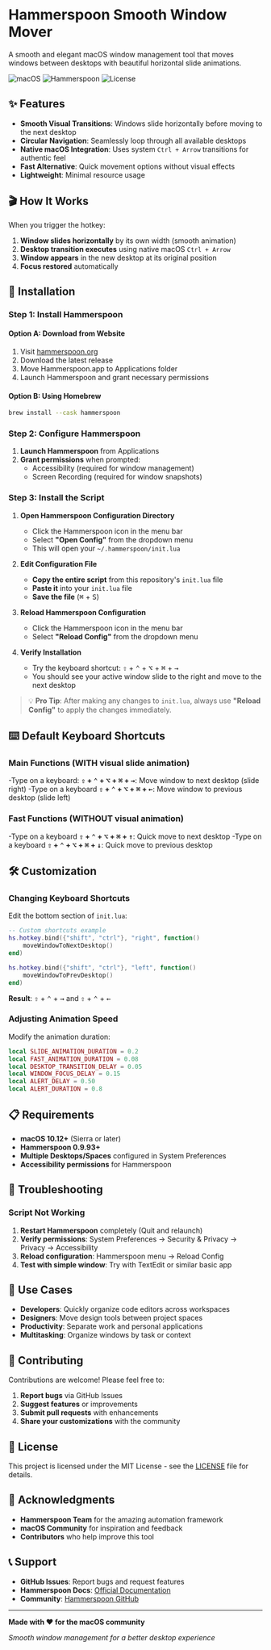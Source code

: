 # Hammerspoon Smooth Window Mover

A smooth and elegant macOS window management tool that moves windows between desktops with beautiful horizontal slide animations.

![macOS](https://img.shields.io/badge/macOS-10.12+-blue)
![Hammerspoon](https://img.shields.io/badge/Hammerspoon-0.9.93+-green)
![License](https://img.shields.io/badge/license-MIT-blue)

## ✨ Features

- **Smooth Visual Transitions**: Windows slide horizontally before moving to the next desktop
- **Circular Navigation**: Seamlessly loop through all available desktops
- **Native macOS Integration**: Uses system `Ctrl + Arrow` transitions for authentic feel
- **Fast Alternative**: Quick movement options without visual effects
- **Lightweight**: Minimal resource usage

## 🎬 How It Works

When you trigger the hotkey:
1. **Window slides horizontally** by its own width (smooth animation)
2. **Desktop transition executes** using native macOS `Ctrl + Arrow`
3. **Window appears** in the new desktop at its original position
4. **Focus restored** automatically

## 🚀 Installation

### Step 1: Install Hammerspoon

#### Option A: Download from Website
1. Visit [hammerspoon.org](https://www.hammerspoon.org/)
2. Download the latest release
3. Move Hammerspoon.app to Applications folder
4. Launch Hammerspoon and grant necessary permissions

#### Option B: Using Homebrew
```bash
brew install --cask hammerspoon
```

### Step 2: Configure Hammerspoon

1. **Launch Hammerspoon** from Applications
2. **Grant permissions** when prompted:
   - Accessibility (required for window management)
   - Screen Recording (required for window snapshots)

### Step 3: Install the Script

1. **Open Hammerspoon Configuration Directory**
   - Click the Hammerspoon icon in the menu bar
   - Select **"Open Config"** from the dropdown menu
   - This will open your `~/.hammerspoon/init.lua`

2. **Edit Configuration File**
   - **Copy the entire script** from this repository's `init.lua` file
   - **Paste it** into your `init.lua` file
   - **Save the file** (<kbd>⌘</kbd> + <kbd>S</kbd>)

3. **Reload Hammerspoon Configuration**
   - Click the Hammerspoon icon in the menu bar
   - Select **"Reload Config"** from the dropdown menu

4. **Verify Installation**
   - Try the keyboard shortcut: <kbd>⇧</kbd> + <kbd>⌃</kbd> + <kbd>⌥</kbd> + <kbd>⌘</kbd> + <kbd>→</kbd>
   - You should see your active window slide to the right and move to the next desktop

> 💡 **Pro Tip**: After making any changes to `init.lua`, always use **"Reload Config"** to apply the changes immediately.

## ⌨️ Default Keyboard Shortcuts

### Main Functions (WITH visual slide animation)
-Type on a keyboard: **<kbd>⇧</kbd> + <kbd>⌃</kbd> + <kbd>⌥</kbd> + <kbd>⌘</kbd> + <kbd>→</kbd>**: Move window to next desktop (slide right)
-Type on a keyboard **<kbd>⇧</kbd> + <kbd>⌃</kbd> + <kbd>⌥</kbd> + <kbd>⌘</kbd> + <kbd>←</kbd>**: Move window to previous desktop (slide left)

### Fast Functions (WITHOUT visual animation)
-Type on a keyboard **<kbd>⇧</kbd> + <kbd>⌃</kbd> + <kbd>⌥</kbd> + <kbd>⌘</kbd> + <kbd>↑</kbd>**: Quick move to next desktop
-Type on a keyboard **<kbd>⇧</kbd> + <kbd>⌃</kbd> + <kbd>⌥</kbd> + <kbd>⌘</kbd> + <kbd>↓</kbd>**: Quick move to previous desktop

## 🛠️ Customization

### Changing Keyboard Shortcuts

Edit the bottom section of `init.lua`:

```lua
-- Custom shortcuts example
hs.hotkey.bind({"shift", "ctrl"}, "right", function()
    moveWindowToNextDesktop()
end)

hs.hotkey.bind({"shift", "ctrl"}, "left", function()
    moveWindowToPrevDesktop()
end)
```

**Result**: <kbd>⇧</kbd> + <kbd>⌃</kbd> + <kbd>→</kbd> and <kbd>⇧</kbd> + <kbd>⌃</kbd> + <kbd>←</kbd>

### Adjusting Animation Speed

Modify the animation duration:

```lua
local SLIDE_ANIMATION_DURATION = 0.2
local FAST_ANIMATION_DURATION = 0.08
local DESKTOP_TRANSITION_DELAY = 0.05
local WINDOW_FOCUS_DELAY = 0.15
local ALERT_DELAY = 0.50
local ALERT_DURATION = 0.8
```


## 📋 Requirements

- **macOS 10.12+** (Sierra or later)
- **Hammerspoon 0.9.93+**
- **Multiple Desktops/Spaces** configured in System Preferences
- **Accessibility permissions** for Hammerspoon

## 🔧 Troubleshooting

### Script Not Working

1. **Restart Hammerspoon** completely (Quit and relaunch)
2. **Verify permissions**: System Preferences → Security & Privacy → Privacy → Accessibility
3. **Reload configuration**: Hammerspoon menu → Reload Config
4. **Test with simple window**: Try with TextEdit or similar basic app

## 🎯 Use Cases

- **Developers**: Quickly organize code editors across workspaces
- **Designers**: Move design tools between project spaces
- **Productivity**: Separate work and personal applications
- **Multitasking**: Organize windows by task or context

## 🤝 Contributing

Contributions are welcome! Please feel free to:

1. **Report bugs** via GitHub Issues
2. **Suggest features** or improvements
3. **Submit pull requests** with enhancements
4. **Share your customizations** with the community

## 📝 License

This project is licensed under the MIT License - see the [LICENSE](LICENSE) file for details.

## 🙏 Acknowledgments

- **Hammerspoon Team** for the amazing automation framework
- **macOS Community** for inspiration and feedback
- **Contributors** who help improve this tool

## 📞 Support

- **GitHub Issues**: Report bugs and request features
- **Hammerspoon Docs**: [Official Documentation](https://www.hammerspoon.org/docs/)
- **Community**: [Hammerspoon GitHub](https://github.com/Hammerspoon/hammerspoon)

---

**Made with ❤️ for the macOS community**

*Smooth window management for a better desktop experience*
